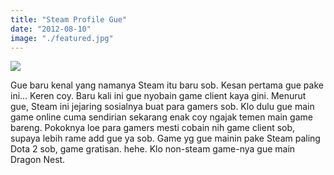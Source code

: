 ```yaml
---
title: "Steam Profile Gue"
date: "2012-08-10"
image: "./featured.jpg"
---
```


[![](https://i1.wp.com/steamsigmaker.de/state/preschian.png?w=525)](https://steamcommunity.com/id/preschian)

<span class="GINGER_SOFATWARE_noSuggestion GINGER_SOFATWARE_correct">Gue</span> <span class="GINGER_SOFATWARE_noSuggestion GINGER_SOFATWARE_correct">baru</span> kenal yang namanya Steam <span class="GINGER_SOFATWARE_correct">itu</span> <span class="GINGER_SOFATWARE_noSuggestion GINGER_SOFATWARE_correct">baru</span> sob. Kesan pertama gue pake ini… Keren coy. Baru <span class="GINGER_SOFATWARE_correct">kali</span> ini <span class="GINGER_SOFATWARE_noSuggestion GINGER_SOFATWARE_correct">gue</span> <span class="GINGER_SOFATWARE_noSuggestion GINGER_SOFATWARE_correct">nyobain</span> game client kaya <span class="GINGER_SOFATWARE_correct">gini</span>. Menurut gue, Steam <span class="GINGER_SOFATWARE_noSuggestion GINGER_SOFATWARE_correct">ini</span> jejaring sosialnya <span class="GINGER_SOFATWARE_noSuggestion GINGER_SOFATWARE_correct">buat</span> para gamers sob. <span class="GINGER_SOFATWARE_noSuggestion GINGER_SOFATWARE_correct">Klo</span> <span class="GINGER_SOFATWARE_noSuggestion GINGER_SOFATWARE_correct">dulu</span> <span class="GINGER_SOFATWARE_noSuggestion GINGER_SOFATWARE_correct">gue</span> main game online <span class="GINGER_SOFATWARE_noSuggestion GINGER_SOFATWARE_correct">cuma</span> <span class="GINGER_SOFATWARE_noSuggestion GINGER_SOFATWARE_correct">sendirian</span> <span class="GINGER_SOFATWARE_noSuggestion GINGER_SOFATWARE_correct">sekarang</span> <span class="GINGER_SOFATWARE_noSuggestion GINGER_SOFATWARE_correct">enak</span> coy ngajak temen main game <span class="GINGER_SOFATWARE_correct">bareng</span>. Pokoknya loe para gamers mesti cobain nih game client sob, supaya lebih rame add gue ya sob. Game <span class="GINGER_SOFATWARE_noSuggestion GINGER_SOFATWARE_correct">yg</span> gue mainin <span class="GINGER_SOFATWARE_correct">pake</span> Steam paling Dota 2 sob, game <span class="GINGER_SOFATWARE_noSuggestion GINGER_SOFATWARE_correct">gratisan</span>. <span class="GINGER_SOFATWARE_correct">hehe</span>. <span class="GINGER_SOFATWARE_noSuggestion GINGER_SOFATWARE_correct">Klo</span> non-steam game-<span class="GINGER_SOFATWARE_noSuggestion GINGER_SOFATWARE_correct">nya</span> <span class="GINGER_SOFATWARE_noSuggestion GINGER_SOFATWARE_correct">gue</span> main Dragon Nest.